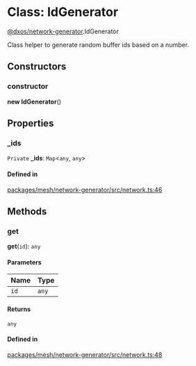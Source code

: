 # Class: IdGenerator

[@dxos/network-generator](../modules/dxos_network_generator.md).IdGenerator

Class helper to generate random buffer ids based on a number.

## Constructors

### constructor

**new IdGenerator**()

## Properties

### \_ids

 `Private` **\_ids**: `Map`<`any`, `any`\>

#### Defined in

[packages/mesh/network-generator/src/network.ts:46](https://github.com/dxos/dxos/blob/main/packages/mesh/network-generator/src/network.ts#L46)

## Methods

### get

**get**(`id`): `any`

#### Parameters

| Name | Type |
| :------ | :------ |
| `id` | `any` |

#### Returns

`any`

#### Defined in

[packages/mesh/network-generator/src/network.ts:48](https://github.com/dxos/dxos/blob/main/packages/mesh/network-generator/src/network.ts#L48)
